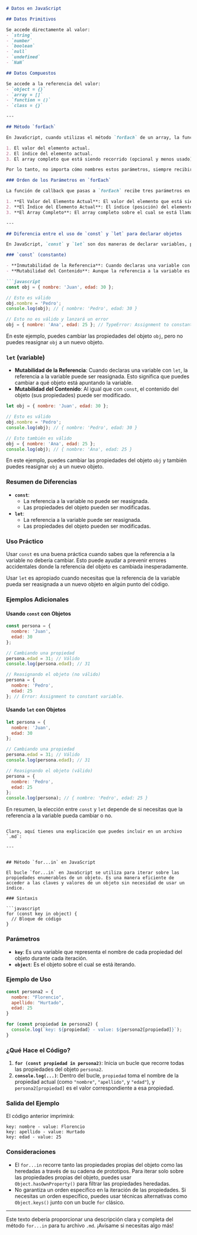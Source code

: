 ```markdown
# Datos en JavaScript

## Datos Primitivos

Se accede directamente al valor:
- `string`
- `number`
- `boolean`
- `null`
- `undefined`
- `NaN`

## Datos Compuestos

Se accede a la referencia del valor:
- `object = {}`
- `array = []`
- `function = ()`
- `class = {}`

---

## Método `forEach`

En JavaScript, cuando utilizas el método `forEach` de un array, la función de callback que pasas recibe automáticamente los argumentos en un orden específico, definido por el lenguaje. Este orden es:

1. El valor del elemento actual.
2. El índice del elemento actual.
3. El array completo que está siendo recorrido (opcional y menos usado).

Por lo tanto, no importa cómo nombres estos parámetros, siempre recibirán los valores en este orden.

### Orden de los Parámetros en `forEach`

La función de callback que pasas a `forEach` recibe tres parámetros en el siguiente orden:

1. **El Valor del Elemento Actual**: El valor del elemento que está siendo procesado en el array.
2. **El Índice del Elemento Actual**: El índice (posición) del elemento actual en el array.
3. **El Array Completo**: El array completo sobre el cual se está llamando `forEach`.

---

## Diferencia entre el uso de `const` y `let` para declarar objetos

En JavaScript, `const` y `let` son dos maneras de declarar variables, pero tienen diferencias importantes en cuanto a su comportamiento, especialmente cuando se trata de objetos.

### `const` (constante)

- **Inmutabilidad de la Referencia**: Cuando declaras una variable con `const`, la referencia a la variable no puede ser reasignada. Esto significa que no puedes cambiar a qué objeto está apuntando la variable una vez que ha sido asignada.
- **Mutabilidad del Contenido**: Aunque la referencia a la variable es constante, el contenido del objeto (sus propiedades) puede ser modificado.

```javascript
const obj = { nombre: 'Juan', edad: 30 };

// Esto es válido
obj.nombre = 'Pedro';
console.log(obj); // { nombre: 'Pedro', edad: 30 }

// Esto no es válido y lanzará un error
obj = { nombre: 'Ana', edad: 25 }; // TypeError: Assignment to constant variable.
```

En este ejemplo, puedes cambiar las propiedades del objeto `obj`, pero no puedes reasignar `obj` a un nuevo objeto.

### `let` (variable)

- **Mutabilidad de la Referencia**: Cuando declaras una variable con `let`, la referencia a la variable puede ser reasignada. Esto significa que puedes cambiar a qué objeto está apuntando la variable.
- **Mutabilidad del Contenido**: Al igual que con `const`, el contenido del objeto (sus propiedades) puede ser modificado.

```javascript
let obj = { nombre: 'Juan', edad: 30 };

// Esto es válido
obj.nombre = 'Pedro';
console.log(obj); // { nombre: 'Pedro', edad: 30 }

// Esto también es válido
obj = { nombre: 'Ana', edad: 25 };
console.log(obj); // { nombre: 'Ana', edad: 25 }
```

En este ejemplo, puedes cambiar las propiedades del objeto `obj` y también puedes reasignar `obj` a un nuevo objeto.

### Resumen de Diferencias

- **`const`**:
  - La referencia a la variable no puede ser reasignada.
  - Las propiedades del objeto pueden ser modificadas.
- **`let`**:
  - La referencia a la variable puede ser reasignada.
  - Las propiedades del objeto pueden ser modificadas.

### Uso Práctico

Usar `const` es una buena práctica cuando sabes que la referencia a la variable no debería cambiar. Esto puede ayudar a prevenir errores accidentales donde la referencia del objeto es cambiada inesperadamente.

Usar `let` es apropiado cuando necesitas que la referencia de la variable pueda ser reasignada a un nuevo objeto en algún punto del código.

### Ejemplos Adicionales

#### Usando `const` con Objetos

```javascript
const persona = {
  nombre: 'Juan',
  edad: 30
};

// Cambiando una propiedad
persona.edad = 31; // Válido
console.log(persona.edad); // 31

// Reasignando el objeto (no válido)
persona = {
  nombre: 'Pedro',
  edad: 25
}; // Error: Assignment to constant variable.
```

#### Usando `let` con Objetos

```javascript
let persona = {
  nombre: 'Juan',
  edad: 30
};

// Cambiando una propiedad
persona.edad = 31; // Válido
console.log(persona.edad); // 31

// Reasignando el objeto (válido)
persona = {
  nombre: 'Pedro',
  edad: 25
};
console.log(persona); // { nombre: 'Pedro', edad: 25 }
```

En resumen, la elección entre `const` y `let` depende de si necesitas que 
la referencia a la variable pueda cambiar o no.
```

Claro, aquí tienes una explicación que puedes incluir en un archivo `.md`:

---


## Método `for...in` en JavaScript

El bucle `for...in` en JavaScript se utiliza para iterar sobre las propiedades enumerables de un objeto. Es una manera eficiente de acceder a las claves y valores de un objeto sin necesidad de usar un índice.

### Sintaxis

```javascript
for (const key in object) {
  // Bloque de código
}
```

### Parámetros

- **`key`**: Es una variable que representa el nombre de cada propiedad del objeto durante cada iteración.
- **`object`**: Es el objeto sobre el cual se está iterando.

### Ejemplo de Uso

```javascript
const persona2 = {
  nombre: "Florencio",
  apellido: "Hurtado",
  edad: 25
}

for (const propiedad in persona2) {
  console.log(`key: ${propiedad} - value: ${persona2[propiedad]}`);
}
```

### ¿Qué Hace el Código?

1. **`for (const propiedad in persona2)`**: Inicia un bucle que recorre todas las propiedades del objeto `persona2`.
2. **`console.log(...)`**: Dentro del bucle, `propiedad` toma el nombre de la propiedad actual (como `"nombre"`, `"apellido"`, y `"edad"`), y `persona2[propiedad]` es el valor correspondiente a esa propiedad.

### Salida del Ejemplo

El código anterior imprimirá:

```
key: nombre - value: Florencio
key: apellido - value: Hurtado
key: edad - value: 25
```

### Consideraciones

- El `for...in` recorre tanto las propiedades propias del objeto como las heredadas a través de su cadena de prototipos. Para iterar solo sobre las propiedades propias del objeto, puedes usar `Object.hasOwnProperty()` para filtrar las propiedades heredadas.
- No garantiza un orden específico en la iteración de las propiedades. Si necesitas un orden específico, puedes usar técnicas alternativas como `Object.keys()` junto con un bucle `for` clásico.

---

Este texto debería proporcionar una descripción clara y completa del método `for...in` para tu archivo `.md`. ¡Avísame si necesitas algo más!


